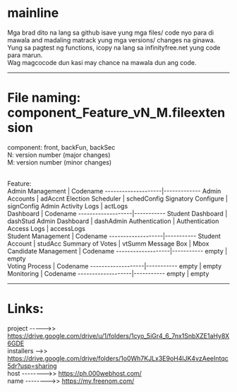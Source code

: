 # mainline
Mga brad dito na lang sa github isave yung mga files/ code nyo para di mawala and madaling matrack yung mga versions/ changes na ginawa.  
Yung sa pagtest ng functions, icopy na lang sa infinityfree.net yung code para marun.  
Wag magcocode dun kasi may chance na mawala dun ang code.  

-----------------------------------------------------------

# File naming: component_Feature_vN_M.fileextension  
component: front, backFun, backSec <br>
N: version number (major changes)  <br>
M: version number (minor changes)  <br><br>

Feature: <br>
Admin Management    | Codename
--------------------|-------------
Admin Accounts      | adAccnt
Election Scheduler  | schedConfig
Signatory Configure | signConfig 
Admin Activity Logs | actLogs 
<br>
Dashboard          | Codename
-------------------|-----------
Student Dashboard  | dashStud 
Admin Dashboard    | dashAdmin 
Authentication     | Authentication
Access Logs        | accessLogs
<br>
Student Management | Codename
-------------------|-----------
Student Account    | studAcc
Summary of Votes   | vtSumm
Message Box        | Mbox
<br>
Candidate Management | Codename
-------------------|-----------
empty    | empty
<br>
Voting Process     | Codename
-------------------|-----------
empty   | empty
<br>
Monitoring         | Codename
-------------------|-----------
empty    | empty

-----------------------------------------------------------

# Links:  
project ----->> https://drive.google.com/drive/u/1/folders/1cyo_5iGr4_6_7nx1SnbXZE1aHy8X6GDE  
installers -->> https://drive.google.com/drive/folders/1o0Wh7KJLx3E9oH4lJK4vzAeeIntqc5dr?usp=sharing  
host -------->> https://ph.000webhost.com/  
name -------->> https://my.freenom.com/  

